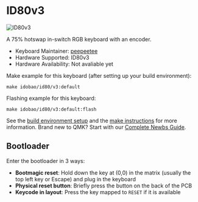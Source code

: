 # ID80v3

![ID80v3](https://i.imgur.com/PGvZfQj.jpg)

A 75% hotswap in-switch RGB keyboard with an encoder.

* Keyboard Maintainer: [peepeetee](https://github.com/peepeetee)
* Hardware Supported: ID80v3
* Hardware Availability: Not avaliable yet

Make example for this keyboard (after setting up your build environment):

    make idobao/id80/v3:default

Flashing example for this keyboard:

    make idobao/id80/v3:default:flash

See the [build environment setup](https://docs.qmk.fm/#/getting_started_build_tools) and the [make instructions](https://docs.qmk.fm/#/getting_started_make_guide) for more information. Brand new to QMK? Start with our [Complete Newbs Guide](https://docs.qmk.fm/#/newbs).

## Bootloader

Enter the bootloader in 3 ways:

* **Bootmagic reset**: Hold down the key at (0,0) in the matrix (usually the top left key or Escape) and plug in the keyboard
* **Physical reset button**: Briefly press the button on the back of the PCB
* **Keycode in layout**: Press the key mapped to `RESET` if it is available
